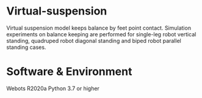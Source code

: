 # Virtual-suspension
 Virtual suspension model keeps balance by feet point contact. 
 Simulation experiments on balance keeping are performed for single-leg robot vertical standing, quadruped robot diagonal standing and biped robot parallel standing cases.


# Software & Environment
 Webots R2020a 
 Python 3.7 or higher

